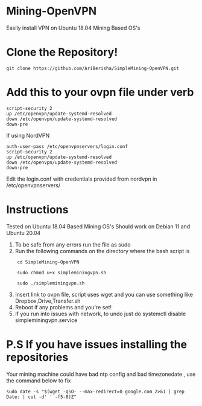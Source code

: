 # Mining-OpenVPN
Easily install VPN on Ubuntu 18.04  Mining Based OS's

# Clone the Repository!
```
git clone https://github.com/AriBerisha/SimpleMining-OpenVPN.git
```

# Add this to your ovpn file under verb 
```
script-security 2
up /etc/openvpn/update-systemd-resolved
down /etc/openvpn/update-systemd-resolved
down-pre
```
If using NordVPN
```
auth-user-pass /etc/openvpnservers/login.conf
script-security 2
up /etc/openvpn/update-systemd-resolved
down /etc/openvpn/update-systemd-resolved
down-pre
```

Edit the login.conf with credentials provided from nordvpn in /etc/openvpnservers/


# Instructions
Tested on Ubuntu 18.04 Based Mining OS's
Should work on Debian 11 and Ubuntu 20.04


1. To be safe from any errors run the file as sudo
2. Run the following commands on the directory where the bash script is
```
    cd SimpleMining-OpenVPN
```

```
    sudo chmod u+x simpleminingvpn.sh
```

```
    sudo ./simpleminingvpn.sh
```



3. Insert link to ovpn file, script uses wget and you can use something like Dropbox,Drive,Transfer.sh
4. Reboot if any problems and you're set!
5. If you run into issues with network, to undo just do systemctl disable simpleminingvpn.service



# P.S If you have issues installing the repositories
Your mining machine could have bad ntp config and bad timezonedate , use the command below to fix

```
sudo date -s "$(wget -qSO- --max-redirect=0 google.com 2>&1 | grep Date: | cut -d' ' -f5-8)Z"
```
